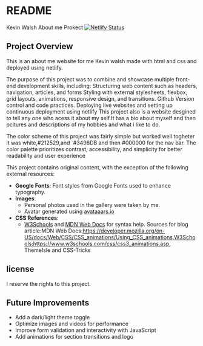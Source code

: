 # README

Kevin Walsh
About me Prokect
[![Netlify Status](https://api.netlify.com/api/v1/badges/17750453-7019-48c0-b5c6-9cc956634b1c/deploy-status)](https://app.netlify.com/sites/kevinwalsh-aboutme/deploys)

## Project Overview
This is an about me website for me Kevin walsh made with html and css and deployed using netlify.

The purpose of this project was to combine and showcase multiple front-end development skills, including:
Structuring web content such as headers, navigation, articles, and forms
Styling with external stylesheets, flexbox, grid layouts, animations, responsive design, and transitions.
Github Version control and code practices.
Deploying live websites and setting up continuous deployment using netlify
This project also is a website desgined to tell any one who acess it about my self.It has a bio about myself and then pcitures and descriptions of my hobbies and what i like to do.

The color scheme of this project was fairly simple but worked well togheter it was white,#212529,and `#3498DB and then #000000 for the nav bar.
The color palette prioritizes contrast, accessibility, and simplicity for better readability and user experience


This project contains original content, with the exception of the following external resources:

- **Google Fonts**: Font styles from Google Fonts used to enhance typography.
- **Images**:
  - Personal photos used in the gallery were taken by me.
  - Avatar generated using [avataaars.io](https://avataaars.io/)
- **CSS References**:
  - [W3Schools](https://www.w3schools.com/) and [MDN Web Docs](https://developer.mozilla.org/) for syntax help.
Sources for blog article:MDN Web Docs:https://developer.mozilla.org/en-US/docs/Web/CSS/CSS_animations/Using_CSS_animations,W3Schools:https://www.w3schools.com/css/css3_animations.asp, ThemeIsle and CSS-Tricks

## license ##
I reserve the rights to this project.


## Future Improvements

- Add a dark/light theme toggle
- Optimize images and videos for performance
- Improve form validation and interactivity with JavaScript
- Add animations for section transitions and logo